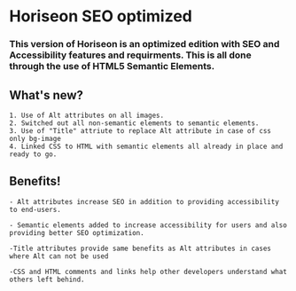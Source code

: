 # Horiseon SEO optimized

   ### This version of Horiseon is an optimized edition with **SEO** and **Accessibility** features and requirments. This is all done through the use of HTML5 **Semantic Elements**.


## What's new?
    1. Use of Alt attributes on all images.
    2. Switched out all non-semantic elements to semantic elements.
    3. Use of "Title" attriute to replace Alt attribute in case of css only bg-image
    4. Linked CSS to HTML with semantic elements all already in place and ready to go.



## Benefits!
    - Alt attributes increase SEO in addition to providing accessibility to end-users.

    - Semantic elements added to increase accessibility for users and also providing better SEO optimization.
    
    -Title attributes provide same benefits as Alt attributes in cases where Alt can not be used 

    -CSS and HTML comments and links help other developers understand what others left behind.

